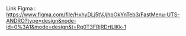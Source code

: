 Link Figma : 
https://www.figma.com/file/HxhyDLj5tVJjhpOkYnTeb3/FastMenu-UTS-ANDRO?type=design&node-id=0%3A1&mode=design&t=Rg0T3FRjRDrtLlKk-1
